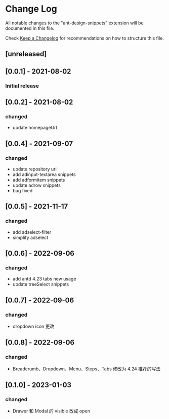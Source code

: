 # Change Log

All notable changes to the "ant-design-snippets" extension will be documented in this file.

Check [Keep a Changelog](http://keepachangelog.com/) for recommendations on how to structure this file.

## [unreleased]

## [0.0.1] - 2021-08-02

### Initial release

## [0.0.2] - 2021-08-02

### changed

- update homepageUrl

## [0.0.4] - 2021-09-07

### changed

- update repository url
- add adinput-textarea snippets
- add adformitem snippets
- update adrow snippets
- bug fixed

## [0.0.5] - 2021-11-17

### changed

- add adselect-filter
- simplify adselect

## [0.0.6] - 2022-09-06

### changed

- add antd 4.23 tabs new usage
- update treeSelect snippets

## [0.0.7] - 2022-09-06

### changed

- dropdown icon 更改

## [0.0.8] - 2022-09-06

### changed

- Breadcrumb、Dropdown、Menu、Steps、Tabs 修改为 4.24 推荐的写法

## [0.1.0] - 2023-01-03

### changed

- Drawer 和 Modal 的 visible 改成 open
